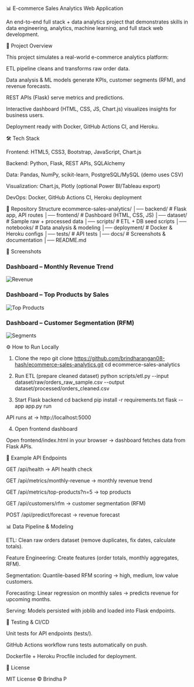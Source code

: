 📊 E-commerce Sales Analytics Web Application

An end-to-end full stack + data analytics project that demonstrates skills in data engineering, analytics, machine learning, and full stack web development.

🚀 Project Overview

This project simulates a real-world e-commerce analytics platform:

ETL pipeline cleans and transforms raw order data.

Data analysis & ML models generate KPIs, customer segments (RFM), and revenue forecasts.

REST APIs (Flask) serve metrics and predictions.

Interactive dashboard (HTML, CSS, JS, Chart.js) visualizes insights for business users.

Deployment ready with Docker, GitHub Actions CI, and Heroku.

🛠️ Tech Stack

Frontend: HTML5, CSS3, Bootstrap, JavaScript, Chart.js

Backend: Python, Flask, REST APIs, SQLAlchemy

Data: Pandas, NumPy, scikit-learn, PostgreSQL/MySQL (demo uses CSV)

Visualization: Chart.js, Plotly (optional Power BI/Tableau export)

DevOps: Docker, GitHub Actions CI, Heroku deployment

📂 Repository Structure
ecommerce-sales-analytics/
│── backend/        # Flask app, API routes
│── frontend/       # Dashboard (HTML, CSS, JS)
│── dataset/        # Sample raw + processed data
│── scripts/        # ETL + DB seed scripts
│── notebooks/      # Data analysis & modeling
│── deployment/     # Docker & Heroku configs
│── tests/          # API tests
│── docs/           # Screenshots & documentation
│── README.md

📸 Screenshots

### Dashboard – Monthly Revenue Trend  
![Revenue](docs/screenshots/dashboard_revenue.png)  

### Dashboard – Top Products by Sales  
![Top Products](docs/screenshots/dashboard_top_products.png)  

### Dashboard – Customer Segmentation (RFM)  
![Segments](docs/screenshots/dashboard_segments.png)  


⚙️ How to Run Locally
1. Clone the repo
git clone https://github.com/brindharangan08-hash/ecommerce-sales-analytics.git
cd ecommerce-sales-analytics

2. Run ETL (prepare cleaned dataset)
python scripts/etl.py --input dataset/raw/orders_raw_sample.csv --output dataset/processed/orders_cleaned.csv

3. Start Flask backend
cd backend
pip install -r requirements.txt
flask --app app.py run


API runs at → http://localhost:5000

4. Open frontend dashboard

Open frontend/index.html in your browser → dashboard fetches data from Flask APIs.

🔑 Example API Endpoints

GET /api/health → API health check

GET /api/metrics/monthly-revenue → monthly revenue trend

GET /api/metrics/top-products?n=5 → top products

GET /api/customers/rfm → customer segmentation (RFM)

POST /api/predict/forecast → revenue forecast

📊 Data Pipeline & Modeling

ETL: Clean raw orders dataset (remove duplicates, fix dates, calculate totals).

Feature Engineering: Create features (order totals, monthly aggregates, RFM).

Segmentation: Quantile-based RFM scoring → high, medium, low value customers.

Forecasting: Linear regression on monthly sales → predicts revenue for upcoming months.

Serving: Models persisted with joblib and loaded into Flask endpoints.

🧪 Testing & CI/CD

Unit tests for API endpoints (tests/).

GitHub Actions workflow runs tests automatically on push.

Dockerfile + Heroku Procfile included for deployment.


📄 License

MIT License © Brindha P
